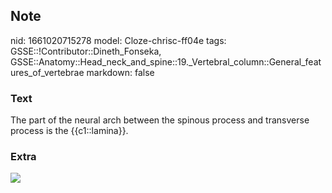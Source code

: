 ## Note
nid: 1661020715278
model: Cloze-chrisc-ff04e
tags: GSSE::!Contributor::Dineth_Fonseka, GSSE::Anatomy::Head_neck_and_spine::19._Vertebral_column::General_features_of_vertebrae
markdown: false

### Text
<div>
  The part of the neural arch between the spinous process and
  transverse process is the {{c1::lamina}}.
</div>

### Extra
<img src="022817_0915_ThoracicVer1.jpg">
